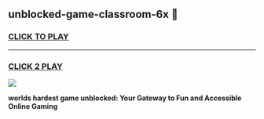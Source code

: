 
## unblocked-game-classroom-6x 👋
<h3>
<a href="https://premium.freeplayer.one?title=unblocked-game-classroom-6x&ref=14F">CLICK TO PLAY</a></h3>
<hr>

<h3>
<a href="https://premium.freeplayer.one?title=unblocked-game-classroom-6x&ref=14F">CLICK 2 PLAY</a>
  
</h3>

<a href="https://premium.freeplayer.one?title=unblocked-game-classroom-6x&ref=12F/"><img src="https://clearcache.store/games.png"></a>


**worlds hardest game unblocked: Your Gateway to Fun and Accessible Online Gaming**
